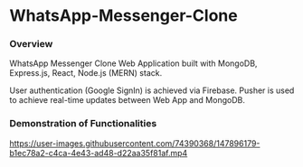 # WhatsApp-Messenger-Clone

### Overview
WhatsApp Messenger Clone Web Application built with MongoDB, Express.js, React, Node.js (MERN) stack. 

User authentication (Google SignIn) is achieved via Firebase. Pusher is used to achieve real-time updates between Web App and MongoDB.

### Demonstration of Functionalities
https://user-images.githubusercontent.com/74390368/147896179-b1ec78a2-c4ca-4e43-ad48-d22aa35f81af.mp4
